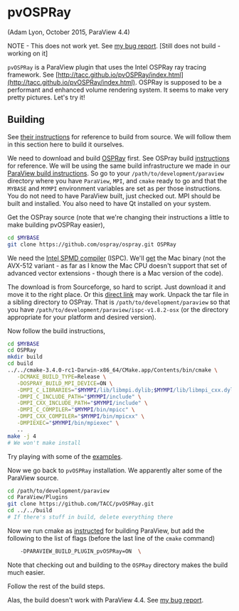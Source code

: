 # pvOSPRay

(Adam Lyon, October 2015, ParaView 4.4)

NOTE - This does not work yet. See [my bug report](https://github.com/TACC/pvOSPRay/issues/24). [Still does not build - working on it]

`pvOSPRay` is a ParaView plugin that uses the Intel OSPRay ray tracing framework. See [http://tacc.github.io/pvOSPRay/index.html](http://tacc.github.io/pvOSPRay/index.html). OSPRay is supposed to be a performant and enhanced volume rendering system. It seems to make very pretty pictures. Let's try it!

## Building

See [their instructions](http://tacc.github.io/pvOSPRay/getting_pvospray.html#source) for reference to build from source. We will follow them in this section here to build it ourselves. 

We need to download and build [OSPRay](https://ospray.github.io/) first. See OSPray build [instructions](http://ospray.github.io/getting_ospray.html) for reference. We will be using the same build infrastructure we made in our [ParaView build instructions](build.md). So go to your `/path/to/development/paraview` directory where you have `ParaView`, `MPI`, and `cmake` ready to go and that the `MYBASE` and `MYMPI` environment variables are set as per those instructions. You do not need to have ParaView built, just checked out. MPI should be built and installed. You also need to have Qt installed on your system. 

Get the OSPray source (note that we're changing their instructions a little to make building pvOSPRay easier),

```bash
cd $MYBASE
git clone https://github.com/ospray/ospray.git OSPRay
```

We need the [Intel SPMD compiler](http://ispc.github.io/) (ISPC). We'll [get](http://ispc.github.io/downloads.html) the Mac binary (not the AVX-512 variant - as far as I know the Mac CPU doesn't support that set of advanced vector extensions - though there is a Mac version of the code). 

The download is from Sourceforge, so hard to script. Just download it and move it to the right place. Or this [direct link](http://downloads.sourceforge.net/project/ispcmirror/v1.8.2/ispc-v1.8.2-osx.tar.gz?r=http%3A%2F%2Fispc.github.io%2Fdownloads.html&ts=1445008175&use_mirror=iweb) may work. Unpack the tar file in a sibling directory to OSPray. That is `/path/to/development/paraview` so that you have `/path/to/development/paraview/ispc-v1.8.2-osx` (or the directory appropriate for your platform and desired version). 

Now follow the build instructions,

```bash
cd $MYBASE
cd OSPRay
mkdir build
cd build
../../cmake-3.4.0-rc1-Darwin-x86_64/CMake.app/Contents/bin/cmake \
   -DCMAKE_BUILD_TYPE=Release \
   -DOSPRAY_BUILD_MPI_DEVICE=ON \
   -DMPI_C_LIBRARIES="$MYMPI/lib/libmpi.dylib;$MYMPI/lib/libmpi_cxx.dylib" \
   -DMPI_C_INCLUDE_PATH="$MYMPI/include" \
   -DMPI_CXX_INCLUDE_PATH="$MYMPI/include" \
   -DMPI_C_COMPILER="$MYMPI/bin/mpicc" \
   -DMPI_CXX_COMPILER="$MYMPI/bin/mpicxx" \
   -DMPIEXEC="$MYMPI/bin/mpiexec" \
   ..
make -j 4
# We won't make install
```

Try playing with some of the [examples](http://ospray.github.io/demos.html). 

Now we go back to `pvOSPRay` installation.  We apparently alter some of the ParaView source.

```bash
cd /path/to/development/paraview
cd ParaView/Plugins
git clone https://github.com/TACC/pvOSPRay.git
cd ../../build
# If there's stuff in build, delete everything there
```

Now we run cmake as [instructed](build.md) for building ParaView, but add the following to the list of flags (before the last line of the `cmake` command) 

```bash
    -DPARAVIEW_BUILD_PLUGIN_pvOSPRay=ON  \
```

Note that checking out and building to the `OSPRay` directory makes the build much easier. 

Follow the rest of the build steps. 

Alas, the build doesn't work with ParaView 4.4. See [my bug report](https://github.com/TACC/pvOSPRay/issues/24). 

